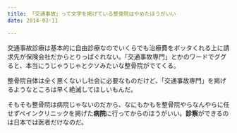 ```yaml
---
title: 「交通事故」って文字を掲げている整骨院はやめたほうがいい
date: 2014-03-11

---
```


交通事故診療は基本的に自由診療なのでいくらでも治療費をボッタくれる上に請求先が保険会社だからとりっぱぐれない。「交通事故専門」とかのワードでググると、本当にうじゃうじゃとクソみたいな整骨院がでてくる。

整骨院自体は全く悪くないし社会に必要なものだけど、「交通事故専門」を掲げるようなところは早く絶滅してほしいもんだ。

そもそも整骨院は病院じゃないのだから、なにもかもを整骨院やらなんやらに任せずペインクリニックを掲げた**病院**に行ってからのほうがいい。**診察**ができるのは日本では医者だけなのだ。
